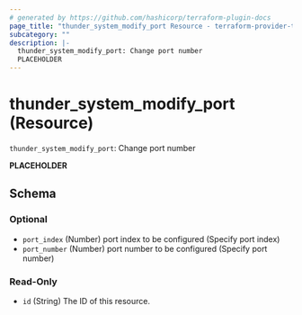 ```yaml
---
# generated by https://github.com/hashicorp/terraform-plugin-docs
page_title: "thunder_system_modify_port Resource - terraform-provider-thunder"
subcategory: ""
description: |-
  thunder_system_modify_port: Change port number
  PLACEHOLDER
---
```


# thunder_system_modify_port (Resource)

`thunder_system_modify_port`: Change port number

__PLACEHOLDER__



<!-- schema generated by tfplugindocs -->
## Schema

### Optional

- `port_index` (Number) port index to be configured (Specify port index)
- `port_number` (Number) port number to be configured (Specify port number)

### Read-Only

- `id` (String) The ID of this resource.


